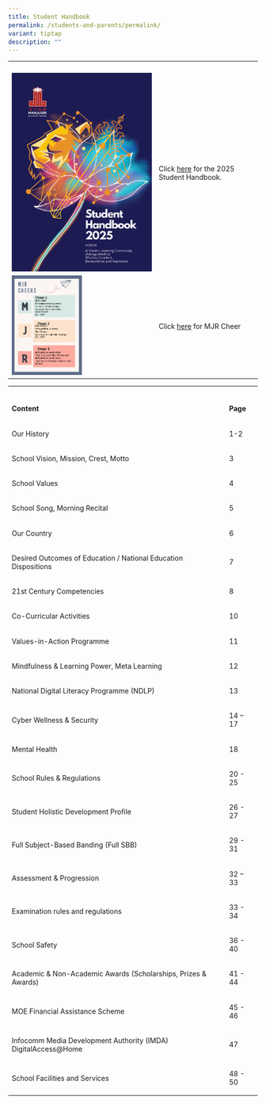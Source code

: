 ```yaml
---
title: Student Handbook
permalink: /students-and-parents/permalink/
variant: tiptap
description: ""
---
```

<table style="minWidth: 50px">
<colgroup>
<col>
<col>
</colgroup>
<tbody>
<tr>
<th rowspan="1" colspan="1">
<p></p>
</th>
<th rowspan="1" colspan="1">
<p></p>
</th>
</tr>
<tr>
<td rowspan="1" colspan="1">
<div class="isomer-image-wrapper">
<img style="width: 100%" height="auto" width="100%" alt="" src="/images/Students and Parents/Handbook/HB2025.png">
</div>
</td>
<td rowspan="1" colspan="1">
<p>Click <a href="https://drive.google.com/file/d/1bE3S3KhUIhcxD0NCTeQBadj7AIh_aiOF/view?usp=drive_link" rel="noopener noreferrer nofollow" target="_blank">here</a> for
the 2025 Student Handbook.</p>
</td>
</tr>
<tr>
<td rowspan="1" colspan="1">
<div class="isomer-image-wrapper">
<img style="width: 50%;" height="auto" width="100%" alt="" src="/images/Students and Parents/Handbook/MJR_Cheer.png">
</div>
</td>
<td rowspan="1" colspan="1">
<p>Click <a href="/files/Student Handbook/MJR_cheer.pdf" rel="noopener noreferrer nofollow" target="_blank">here</a> for
MJR Cheer</p>
</td>
</tr>
</tbody>
</table>
<table style="minWidth: 50px">
<colgroup>
<col>
<col>
</colgroup>
<tbody>
<tr>
<th rowspan="1" colspan="1">
<p></p>
</th>
<th rowspan="1" colspan="1">
<p></p>
</th>
</tr>
<tr>
<td rowspan="1" colspan="1">
<p><strong>Content</strong>
</p>
</td>
<td rowspan="1" colspan="1">
<p><strong>Page</strong>
</p>
</td>
</tr>
<tr>
<td rowspan="1" colspan="1">
<p>Our History</p>
</td>
<td rowspan="1" colspan="1">
<p>1-2</p>
</td>
</tr>
<tr>
<td rowspan="1" colspan="1">
<p>School Vision, Mission, Crest, Motto</p>
</td>
<td rowspan="1" colspan="1">
<p>3</p>
</td>
</tr>
<tr>
<td rowspan="1" colspan="1">
<p>School Values</p>
</td>
<td rowspan="1" colspan="1">
<p>4</p>
</td>
</tr>
<tr>
<td rowspan="1" colspan="1">
<p>School Song, Morning Recital</p>
</td>
<td rowspan="1" colspan="1">
<p>5</p>
</td>
</tr>
<tr>
<td rowspan="1" colspan="1">
<p>Our Country</p>
</td>
<td rowspan="1" colspan="1">
<p>6</p>
</td>
</tr>
<tr>
<td rowspan="1" colspan="1">
<p>Desired Outcomes of Education / National Education Dispositions</p>
</td>
<td rowspan="1" colspan="1">
<p>7</p>
</td>
</tr>
<tr>
<td rowspan="1" colspan="1">
<p>21st Century Competencies</p>
</td>
<td rowspan="1" colspan="1">
<p>8</p>
</td>
</tr>
<tr>
<td rowspan="1" colspan="1">
<p>Co-Curricular Activities</p>
</td>
<td rowspan="1" colspan="1">
<p>10</p>
</td>
</tr>
<tr>
<td rowspan="1" colspan="1">
<p>Values-in-Action Programme</p>
</td>
<td rowspan="1" colspan="1">
<p>11</p>
</td>
</tr>
<tr>
<td rowspan="1" colspan="1">
<p>Mindfulness &amp; Learning Power, Meta Learning</p>
</td>
<td rowspan="1" colspan="1">
<p>12</p>
</td>
</tr>
<tr>
<td rowspan="1" colspan="1">
<p>National Digital Literacy Programme (NDLP)</p>
</td>
<td rowspan="1" colspan="1">
<p>13</p>
</td>
</tr>
<tr>
<td rowspan="1" colspan="1">
<p>Cyber Wellness &amp; Security</p>
</td>
<td rowspan="1" colspan="1">
<p>14 – 17</p>
</td>
</tr>
<tr>
<td rowspan="1" colspan="1">
<p>Mental Health</p>
</td>
<td rowspan="1" colspan="1">
<p>18</p>
</td>
</tr>
<tr>
<td rowspan="1" colspan="1">
<p>School Rules &amp; Regulations</p>
</td>
<td rowspan="1" colspan="1">
<p>20 - 25</p>
</td>
</tr>
<tr>
<td rowspan="1" colspan="1">
<p>Student Holistic Development Profile</p>
</td>
<td rowspan="1" colspan="1">
<p>26 - 27</p>
</td>
</tr>
<tr>
<td rowspan="1" colspan="1">
<p>Full Subject-Based Banding (Full SBB)</p>
</td>
<td rowspan="1" colspan="1">
<p>29 - 31</p>
</td>
</tr>
<tr>
<td rowspan="1" colspan="1">
<p>Assessment &amp; Progression</p>
</td>
<td rowspan="1" colspan="1">
<p>32 – 33</p>
</td>
</tr>
<tr>
<td rowspan="1" colspan="1">
<p>Examination rules and regulations</p>
</td>
<td rowspan="1" colspan="1">
<p>33 - 34</p>
</td>
</tr>
<tr>
<td rowspan="1" colspan="1">
<p>School Safety</p>
</td>
<td rowspan="1" colspan="1">
<p>36 - 40</p>
</td>
</tr>
<tr>
<td rowspan="1" colspan="1">
<p>Academic &amp; Non-Academic Awards (Scholarships, Prizes &amp; Awards)</p>
</td>
<td rowspan="1" colspan="1">
<p>41 - 44</p>
</td>
</tr>
<tr>
<td rowspan="1" colspan="1">
<p>MOE Financial Assistance Scheme</p>
</td>
<td rowspan="1" colspan="1">
<p>45 - 46</p>
</td>
</tr>
<tr>
<td rowspan="1" colspan="1">
<p>Infocomm Media Development Authority (IMDA) DigitalAccess@Home</p>
</td>
<td rowspan="1" colspan="1">
<p>47</p>
</td>
</tr>
<tr>
<td rowspan="1" colspan="1">
<p>School Facilities and Services</p>
</td>
<td rowspan="1" colspan="1">
<p>48 - 50</p>
</td>
</tr>
</tbody>
</table>
<p></p>